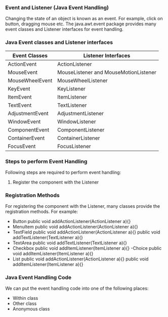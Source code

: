### Event and Listener (Java Event Handling)
Changing the state of an object is known as an event. For example, click on button, dragging mouse etc. The java.awt.event package provides many event classes and Listener interfaces for event handling.

### Java Event classes and Listener interfaces
Event Classes |	Listener Interfaces
---------- | ----------
ActionEvent |	ActionListener
MouseEvent |	MouseListener and MouseMotionListener
MouseWheelEvent |	MouseWheelListener
KeyEvent |	KeyListener
ItemEvent |	ItemListener
TextEvent |	TextListener
AdjustmentEvent |	AdjustmentListener
WindowEvent |	WindowListener
ComponentEvent |	ComponentListener
ContainerEvent |	ContainerListener
FocusEvent |	FocusListener

 
### Steps to perform Event Handling
Following steps are required to perform event handling:
1. Register the component with the Listener

### Registration Methods
For registering the component with the Listener, many classes provide the registration methods. For example:
- Button
  public void addActionListener(ActionListener a){}
- MenuItem
  public void addActionListener(ActionListener a){}
- TextField
  public void addActionListener(ActionListener a){}
  public void addTextListener(TextListener a){}
- TextArea
  public void addTextListener(TextListener a){}
- Checkbox
  public void addItemListener(ItemListener a){}
-Choice
 public void addItemListener(ItemListener a){}
- List
  public void addActionListener(ActionListener a){}
  public void addItemListener(ItemListener a){}

### Java Event Handling Code
We can put the event handling code into one of the following places:
- Within class
- Other class
- Anonymous class
